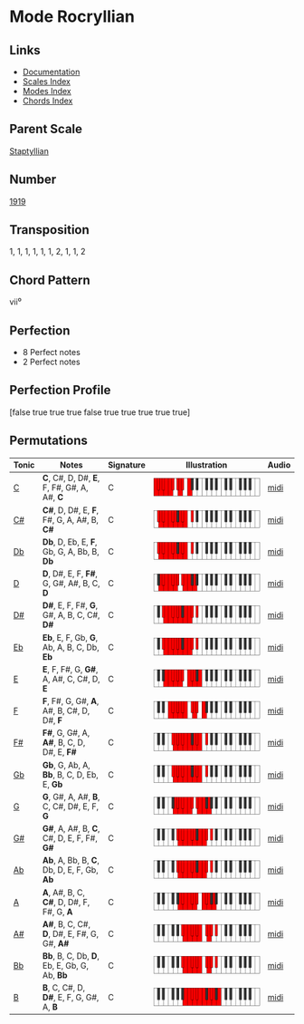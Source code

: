 # Mode Rocryllian

## Links

- [Documentation](README.md)
- [Scales Index](Scales.md)
- [Modes Index](Modes.md)
- [Chords Index](Chords.md)

## Parent Scale

[Staptyllian](ScaleStaptyllian.md)

## Number

[1919](https://ianring.com/musictheory/scales/1919)

## Transposition

1, 1, 1, 1, 1, 1, 2, 1, 1, 2

## Chord Pattern

vii⁰

## Perfection

- 8 Perfect notes
- 2 Perfect notes

## Perfection Profile

[false true true true false true true true true true]

## Permutations

| Tonic | Notes | Signature | Illustration | Audio |
|-------|-------|-----------|--------------|-------|
| [C](ModeCNaturalRocryllian.md) | **C**, C#, D, D#, **E**, F, F#, G#, A, A#, **C** | C | ![CNaturalRocryllian](ModeCNaturalRocryllian.png) | [midi](https://github.com/edipermadi/music/blob/main/docs/ModeCNaturalRocryllian.mid?raw=true) |
| [C#](ModeCSharpRocryllian.md) | **C#**, D, D#, E, **F**, F#, G, A, A#, B, **C#** | C | ![CSharpRocryllian](ModeCSharpRocryllian.png) | [midi](https://github.com/edipermadi/music/blob/main/docs/ModeCSharpRocryllian.mid?raw=true) |
| [Db](ModeDFlatRocryllian.md) | **Db**, D, Eb, E, **F**, Gb, G, A, Bb, B, **Db** | C | ![DFlatRocryllian](ModeDFlatRocryllian.png) | [midi](https://github.com/edipermadi/music/blob/main/docs/ModeDFlatRocryllian.mid?raw=true) |
| [D](ModeDNaturalRocryllian.md) | **D**, D#, E, F, **F#**, G, G#, A#, B, C, **D** | C | ![DNaturalRocryllian](ModeDNaturalRocryllian.png) | [midi](https://github.com/edipermadi/music/blob/main/docs/ModeDNaturalRocryllian.mid?raw=true) |
| [D#](ModeDSharpRocryllian.md) | **D#**, E, F, F#, **G**, G#, A, B, C, C#, **D#** | C | ![DSharpRocryllian](ModeDSharpRocryllian.png) | [midi](https://github.com/edipermadi/music/blob/main/docs/ModeDSharpRocryllian.mid?raw=true) |
| [Eb](ModeEFlatRocryllian.md) | **Eb**, E, F, Gb, **G**, Ab, A, B, C, Db, **Eb** | C | ![EFlatRocryllian](ModeEFlatRocryllian.png) | [midi](https://github.com/edipermadi/music/blob/main/docs/ModeEFlatRocryllian.mid?raw=true) |
| [E](ModeENaturalRocryllian.md) | **E**, F, F#, G, **G#**, A, A#, C, C#, D, **E** | C | ![ENaturalRocryllian](ModeENaturalRocryllian.png) | [midi](https://github.com/edipermadi/music/blob/main/docs/ModeENaturalRocryllian.mid?raw=true) |
| [F](ModeFNaturalRocryllian.md) | **F**, F#, G, G#, **A**, A#, B, C#, D, D#, **F** | C | ![FNaturalRocryllian](ModeFNaturalRocryllian.png) | [midi](https://github.com/edipermadi/music/blob/main/docs/ModeFNaturalRocryllian.mid?raw=true) |
| [F#](ModeFSharpRocryllian.md) | **F#**, G, G#, A, **A#**, B, C, D, D#, E, **F#** | C | ![FSharpRocryllian](ModeFSharpRocryllian.png) | [midi](https://github.com/edipermadi/music/blob/main/docs/ModeFSharpRocryllian.mid?raw=true) |
| [Gb](ModeGFlatRocryllian.md) | **Gb**, G, Ab, A, **Bb**, B, C, D, Eb, E, **Gb** | C | ![GFlatRocryllian](ModeGFlatRocryllian.png) | [midi](https://github.com/edipermadi/music/blob/main/docs/ModeGFlatRocryllian.mid?raw=true) |
| [G](ModeGNaturalRocryllian.md) | **G**, G#, A, A#, **B**, C, C#, D#, E, F, **G** | C | ![GNaturalRocryllian](ModeGNaturalRocryllian.png) | [midi](https://github.com/edipermadi/music/blob/main/docs/ModeGNaturalRocryllian.mid?raw=true) |
| [G#](ModeGSharpRocryllian.md) | **G#**, A, A#, B, **C**, C#, D, E, F, F#, **G#** | C | ![GSharpRocryllian](ModeGSharpRocryllian.png) | [midi](https://github.com/edipermadi/music/blob/main/docs/ModeGSharpRocryllian.mid?raw=true) |
| [Ab](ModeAFlatRocryllian.md) | **Ab**, A, Bb, B, **C**, Db, D, E, F, Gb, **Ab** | C | ![AFlatRocryllian](ModeAFlatRocryllian.png) | [midi](https://github.com/edipermadi/music/blob/main/docs/ModeAFlatRocryllian.mid?raw=true) |
| [A](ModeANaturalRocryllian.md) | **A**, A#, B, C, **C#**, D, D#, F, F#, G, **A** | C | ![ANaturalRocryllian](ModeANaturalRocryllian.png) | [midi](https://github.com/edipermadi/music/blob/main/docs/ModeANaturalRocryllian.mid?raw=true) |
| [A#](ModeASharpRocryllian.md) | **A#**, B, C, C#, **D**, D#, E, F#, G, G#, **A#** | C | ![ASharpRocryllian](ModeASharpRocryllian.png) | [midi](https://github.com/edipermadi/music/blob/main/docs/ModeASharpRocryllian.mid?raw=true) |
| [Bb](ModeBFlatRocryllian.md) | **Bb**, B, C, Db, **D**, Eb, E, Gb, G, Ab, **Bb** | C | ![BFlatRocryllian](ModeBFlatRocryllian.png) | [midi](https://github.com/edipermadi/music/blob/main/docs/ModeBFlatRocryllian.mid?raw=true) |
| [B](ModeBNaturalRocryllian.md) | **B**, C, C#, D, **D#**, E, F, G, G#, A, **B** | C | ![BNaturalRocryllian](ModeBNaturalRocryllian.png) | [midi](https://github.com/edipermadi/music/blob/main/docs/ModeBNaturalRocryllian.mid?raw=true) |
